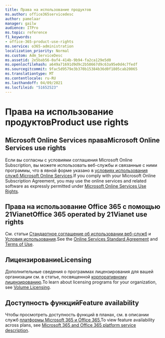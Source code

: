 ```yaml
---
title: Права на использование продуктов
ms.author: office365servicedesc
author: pamelaar
manager: gailw
audience: ITPro
ms.topic: reference
f1_keywords:
- office-365-product-use-rights
ms.service: o365-administration
localization_priority: Normal
ms.custom: Adm_ServiceDesc
ms.assetid: 2e5bab56-0af4-414b-9b94-fa2ca129e5d0
ms.openlocfilehash: a649a71691d9d9c2b58667d9c63a95e0d4c7fedf
ms.sourcegitcommit: 9fac5d9579e3b370b15384b36d0f1805cab20065
ms.translationtype: MT
ms.contentlocale: ru-RU
ms.lasthandoff: 04/09/2021
ms.locfileid: "51652523"
---
```

# <a name="product-use-rights"></a><span data-ttu-id="adca0-102">Права на использование продуктов</span><span class="sxs-lookup"><span data-stu-id="adca0-102">Product use rights</span></span>

## <a name="microsoft-online-services-use-rights"></a><span data-ttu-id="adca0-103">Microsoft Online Services права</span><span class="sxs-lookup"><span data-stu-id="adca0-103">Microsoft Online Services use rights</span></span>

<span data-ttu-id="adca0-104">Если вы согласны с условиями соглашения Microsoft Online Subscription, вы можете использовать веб-службы и связанные с ними программы, что в явной форме указано в [условиях использования служб Microsoft Online Services](https://www.microsoftvolumelicensing.com/DocumentSearch.aspx?Mode=3&DocumentTypeId=37&ShowArchived=true).</span><span class="sxs-lookup"><span data-stu-id="adca0-104">If you comply with your Microsoft Online Subscription Agreement, you may use the online services and related software as expressly permitted under [Microsoft Online Services Use Rights](https://www.microsoftvolumelicensing.com/DocumentSearch.aspx?Mode=3&DocumentTypeId=37&ShowArchived=true).</span></span>
  
## <a name="office-365-operated-by-21vianet-use-rights"></a><span data-ttu-id="adca0-105">Права на использование Office 365 с помощью 21Vianet</span><span class="sxs-lookup"><span data-stu-id="adca0-105">Office 365 operated by 21Vianet use rights</span></span>

<span data-ttu-id="adca0-106">См. статьи [Стандартное соглашение об использовании веб-служб](https://www.21vbluecloud.com/office365/O365-AgreeWebDir/) и [Условия использования](https://www.21vbluecloud.com/office365/O365-TOU/).</span><span class="sxs-lookup"><span data-stu-id="adca0-106">See the [Online Services Standard Agreement](https://www.21vbluecloud.com/office365/O365-AgreeWebDir/) and [Terms of Use](https://www.21vbluecloud.com/office365/O365-TOU/).</span></span>
  
## <a name="licensing"></a><span data-ttu-id="adca0-107">Лицензирование</span><span class="sxs-lookup"><span data-stu-id="adca0-107">Licensing</span></span>

<span data-ttu-id="adca0-108">Дополнительные сведения о программах лицензирования для вашей организации см. в статье, посвященной [корпоративному лицензированию](https://go.microsoft.com/fwlink/?LinkId=393693).</span><span class="sxs-lookup"><span data-stu-id="adca0-108">To learn about licensing programs for your organization, see [Volume Licensing](https://go.microsoft.com/fwlink/?LinkId=393693).</span></span>
  
## <a name="feature-availability"></a><span data-ttu-id="adca0-109">Доступность функций</span><span class="sxs-lookup"><span data-stu-id="adca0-109">Feature availability</span></span>

<span data-ttu-id="adca0-110">Чтобы просмотреть доступность функций в планах, см. в описании служб [платформы Microsoft 365 и Office 365.](office-365-platform-service-description.md)</span><span class="sxs-lookup"><span data-stu-id="adca0-110">To view feature availability across plans, see [Microsoft 365 and Office 365 platform service description](office-365-platform-service-description.md).</span></span>
  

